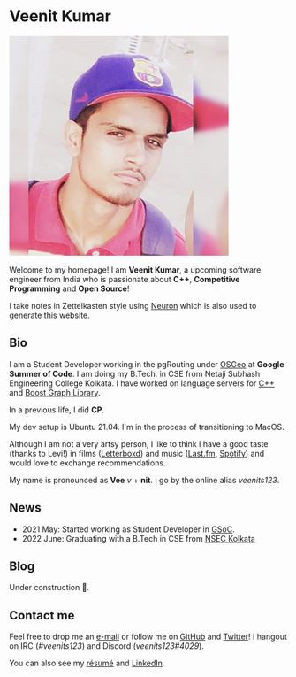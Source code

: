 # Veenit Kumar

![Moi](static/me.jpg)

Welcome to my homepage! I am __Veenit Kumar__, a upcoming software engineer from India who is passionate about __C++__, __Competitive Programming__ and __Open Source__!

I take notes in Zettelkasten style using [Neuron][1] which is also used to generate this website.

## Bio

I am a Student Developer working in the pgRouting under [OSGeo][18] at __Google Summer of Code__. I am doing my B.Tech. in CSE from Netaji Subhash Engineering College Kolkata.
I have worked on language servers for [C++][11] and [Boost Graph Library][20].

In a previous life, I did __CP__.

My dev setup is Ubuntu 21.04. I'm in the process of transitioning to MacOS.

Although I am not a very artsy person, I like to think I have a good taste (thanks to Levi!) in films ([Letterboxd][2]) and music ([Last.fm][6], [Spotify][4]) and would love to exchange recommendations.

My name is pronounced as **Vee** _v_ + **nit**. I go by the online alias _veenits123_.


## News
- 2021 May: Started working as Student Developer in [GSoC][19].
- 2022 June: Graduating with a B.Tech in CSE from [NSEC Kolkata][9]

## Blog
Under construction 🚧.

## Contact me
Feel free to drop me an [e-mail][7] or follow me on [GitHub][3] and [Twitter][5]! I hangout on IRC (_#veenits123_) and Discord (_veenits123#4029_).

You can also see my [résumé][15] and [LinkedIn][16].


[1]: http://neuron.zettel.page
[2]: https://letterboxd.com/veenits123/
[3]: https://github.com/veenits123
[4]: https://open.spotify.com/user/ovs6jeqqwthcd1wjcmvmv0cnl
[5]: https://twitter.com/vee_nits123
[6]: https://www.last.fm/user/veenits123
[7]: mailto:123sveenit@gmail.com
[8]: https://juspay.in
[9]: http://www.nsec.ac.in
[10]: https://hackage.haskell.org/package/medea
[11]: https://gcc.gnu.org/
[12]: https://github.com/haskell/haskell-language-server
[13]: https://icpc.global/ICPCID/KAMEC7NHU1IL
[14]: https://codeforces.com/profile/veenits123
[15]: static/resume.pdf
[16]: https://linkedin.com/in/veenits123
[17]: https://github.com/veenits123/dotfiles
[18]: https://www.osgeo.org/
[19]: https://summerofcode.withgoogle.com/projects/#4897201601380352
[20]: https://www.boost.org/doc/libs/1_76_0/libs/graph/doc/index.html
